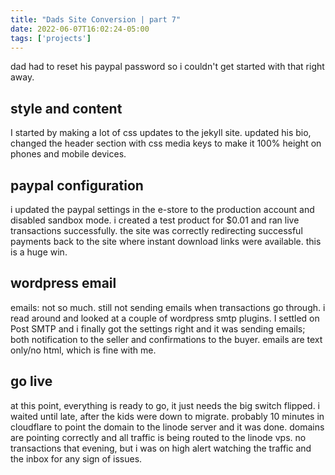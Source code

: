 ```yaml
---
title: "Dads Site Conversion | part 7"
date: 2022-06-07T16:02:24-05:00
tags: ['projects']
---
```


dad had to reset his paypal password so i couldn't get started with that right away. 

## style and content

I started by making a lot of css updates to the jekyll site. updated his bio, changed the header section with css media keys to make it 100% height on phones and mobile devices. 

## paypal configuration

i updated the paypal settings in the e-store to the production account and disabled sandbox mode. i created a test product for $0.01 and ran live transactions successfully. the site was correctly redirecting successful payments back to the site where instant download links were available. this is a huge win. 

## wordpress email

emails: not so much. still not sending emails when transactions go through. i read around and looked at a couple of wordpress smtp plugins. I settled on Post SMTP and i finally got the settings right and it was sending emails; both notification to the seller and confirmations to the buyer. emails are text only/no html, which is fine with me. 

## go live

at this point, everything is ready to go, it just needs the big switch flipped. i waited until late, after the kids were down to migrate. probably 10 minutes in cloudflare to point the domain to the linode server and it was done. domains are pointing correctly and all traffic is being routed to the linode vps. no transactions that evening, but i was on high alert watching the traffic and the inbox for any sign of issues. 

